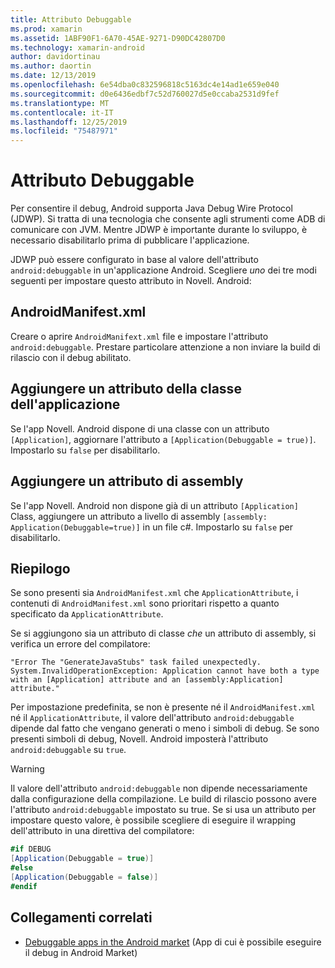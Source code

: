 ```yaml
---
title: Attributo Debuggable
ms.prod: xamarin
ms.assetid: 1ABF90F1-6A70-45AE-9271-D90DC42807D0
ms.technology: xamarin-android
author: davidortinau
ms.author: daortin
ms.date: 12/13/2019
ms.openlocfilehash: 6e54dba0c832596818c5163dc4e14ad1e659e040
ms.sourcegitcommit: d0e6436edbf7c52d760027d5e0ccaba2531d9fef
ms.translationtype: MT
ms.contentlocale: it-IT
ms.lasthandoff: 12/25/2019
ms.locfileid: "75487971"
---
```

# <a name="debuggable-attribute"></a>Attributo Debuggable

Per consentire il debug, Android supporta Java Debug Wire Protocol (JDWP). Si tratta di una tecnologia che consente agli strumenti come ADB di comunicare con JVM. Mentre JDWP è importante durante lo sviluppo, è necessario disabilitarlo prima di pubblicare l'applicazione.

JDWP può essere configurato in base al valore dell'attributo `android:debuggable` in un'applicazione Android. Scegliere _uno_ dei tre modi seguenti per impostare questo attributo in Novell. Android:

## <a name="androidmanifestxml"></a>AndroidManifest.xml

Creare o aprire `AndroidManifext.xml` file e impostare l'attributo `android:debuggable`. Prestare particolare attenzione a non inviare la build di rilascio con il debug abilitato.

## <a name="add-an-application-class-attribute"></a>Aggiungere un attributo della classe dell'applicazione

Se l'app Novell. Android dispone di una classe con un attributo `[Application]`, aggiornare l'attributo a `[Application(Debuggable = true)]`. Impostarlo su `false` per disabilitarlo.

## <a name="add-an-assembly-attribute"></a>Aggiungere un attributo di assembly

Se l'app Novell. Android non dispone già di un attributo `[Application]` Class, aggiungere un attributo a livello di assembly `[assembly: Application(Debuggable=true)]` in un file c#. Impostarlo su `false` per disabilitarlo.

## <a name="summary"></a>Riepilogo

Se sono presenti sia `AndroidManifest.xml` che `ApplicationAttribute`, i contenuti di `AndroidManifest.xml` sono prioritari rispetto a quanto specificato da `ApplicationAttribute`.

Se si aggiungono sia un attributo di classe _che_ un attributo di assembly, si verifica un errore del compilatore:

```error
"Error The "GenerateJavaStubs" task failed unexpectedly.
System.InvalidOperationException: Application cannot have both a type with an [Application] attribute and an [assembly:Application] attribute."
```

Per impostazione predefinita, se non è presente né il `AndroidManifest.xml` né il `ApplicationAttribute`, il valore dell'attributo `android:debuggable` dipende dal fatto che vengano generati o meno i simboli di debug. Se sono presenti simboli di debug, Novell. Android imposterà l'attributo `android:debuggable` su `true`.

> [!WARNING]
> Il valore dell'attributo `android:debuggable` non dipende necessariamente dalla configurazione della compilazione. Le build di rilascio possono avere l'attributo `android:debuggable` impostato su true. Se si usa un attributo per impostare questo valore, è possibile scegliere di eseguire il wrapping dell'attributo in una direttiva del compilatore:
> 
> ```csharp
> #if DEBUG
> [Application(Debuggable = true)]
> #else
> [Application(Debuggable = false)]
> #endif
> ```

## <a name="related-links"></a>Collegamenti correlati

- [Debuggable apps in the Android market](https://labs.f-secure.com/archive/debuggable-apps-in-android-market/) (App di cui è possibile eseguire il debug in Android Market)

